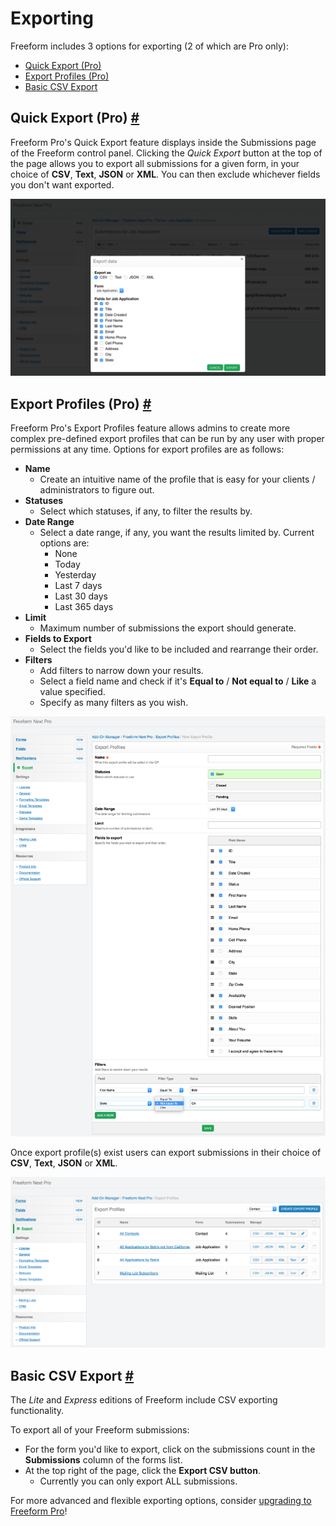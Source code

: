 # Exporting

Freeform includes 3 options for exporting (2 of which are Pro only):

* [Quick Export (Pro)](#quick-export)
* [Export Profiles (Pro)](#export-profiles)
* [Basic CSV Export](#basic-csv)

## Quick Export (Pro) <a href="#quick-export" id="quick-export" class="docs-anchor">#</a>

Freeform Pro's Quick Export feature displays inside the Submissions page of the Freeform control panel. Clicking the *Quick Export* button at the top of the page allows you to export all submissions for a given form, in your choice of **CSV**, **Text**, **JSON** or **XML**. You can then exclude whichever fields you don't want exported.

[![Quick Export](images/cp_export-quick.png)](images/cp_export-quick.png)


## Export Profiles (Pro) <a href="#export-profiles" id="export-profiles" class="docs-anchor">#</a>

Freeform Pro's Export Profiles feature allows admins to create more complex pre-defined export profiles that can be run by any user with proper permissions at any time. Options for export profiles are as follows:

* **Name**
	* Create an intuitive name of the profile that is easy for your clients / administrators to figure out.
* **Statuses**
	* Select which statuses, if any, to filter the results by.
* **Date Range**
	* Select a date range, if any, you want the results limited by. Current options are:
		* None
		* Today
		* Yesterday
		* Last 7 days
		* Last 30 days
		* Last 365 days
* **Limit**
	* Maximum number of submissions the export should generate.
* **Fields to Export**
	* Select the fields you'd like to be included and rearrange their order.
* **Filters**
	* Add filters to narrow down your results.
	* Select a field name and check if it's **Equal to** / **Not equal to** / **Like** a value specified.
	* Specify as many filters as you wish.

[![Form](images/cp_export-profile-create.png)](images/cp_export-profile-create.png)

Once export profile(s) exist users can export submissions in their choice of **CSV**, **Text**, **JSON** or **XML**.

[![Form](images/cp_export-profile-list.png)](images/cp_export-profile-list.png)


## Basic CSV Export <a href="#basic-csv" id="basic-csv" class="docs-anchor">#</a>

The *Lite* and *Express* editions of Freeform include CSV exporting functionality.

To export all of your Freeform submissions:

* For the form you'd like to export, click on the submissions count in the **Submissions** column of the forms list.
* At the top right of the page, click the **Export CSV button**.
	* Currently you can only export ALL submissions.

For more advanced and flexible exporting options, consider [upgrading to Freeform Pro](https://docs.solspace.com/expressionengine/freeform/v1/)!

